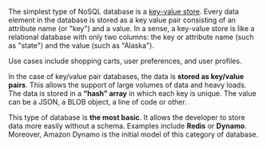 The simplest type of NoSQL database is a [key-value store](https://www.mongodb.com/key-value-database). Every data element in the database is stored as a key value pair consisting of an attribute name (or "key") and a value. In a sense, a key-value store is like a relational database with only two columns: the key or attribute name (such as "state") and the value (such as "Alaska").

Use cases include shopping carts, user preferences, and user profiles.

In the case of key/value pair databases, the data is **stored as key/value pairs**. This allows the support of large volumes of data and heavy loads. The data is stored in a **“hash” array** in which each key is unique. The value can be a JSON, a BLOB object, a line of code or other.

This type of database is **the most basic**. It allows the developer to store data more easily without a schema. Examples include **Redis** or **Dynamo**. Moreover, Amazon Dynamo is the initial model of this category of database.